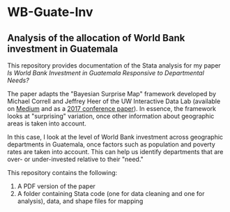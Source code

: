 # WB-Guate-Inv
## Analysis of the allocation of World Bank investment in Guatemala

This repository provides documentation of the Stata analysis for my paper _Is World Bank Investment in Guatemala Responsive to Departmental Needs?_ 

The paper adapts the "Bayesian Surprise Map" framework developed by Michael Correll and Jeffrey Heer of the UW Interactive Data Lab (available on [Medium](https://medium.com/@uwdata/surprise-maps-showing-the-unexpected-e92b67398865) and as a [2017 conference paper](https://idl.cs.washington.edu/files/2017-SurpriseMaps-InfoVis.pdf)). In essence, the framework looks at "surprising" variation, once other information about geographic areas is taken into account. 

In this case, I look at the level of World Bank investment across geographic departments in Guatemala, once factors such as population and poverty rates are taken into account. This can help us identify departments that are over- or under-invested relative to their "need."

This repository contains the following:
1. A PDF version of the paper
2. A folder containing Stata code (one for data cleaning and one for analysis), data, and shape files for mapping
